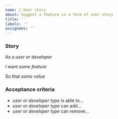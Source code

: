 ```yaml
---
name: 🚀 User story
about: Suggest a feature in a form of user story
title: ''
labels: ''
assignees: ''
---
```


### Story

As a _user or developer_

I want _some feature_

So that _some value_

### Acceptance criteria

- _user or developer type_ is able to...
- _user or developer type_ can add...
- _user or developer type_ can remove...
